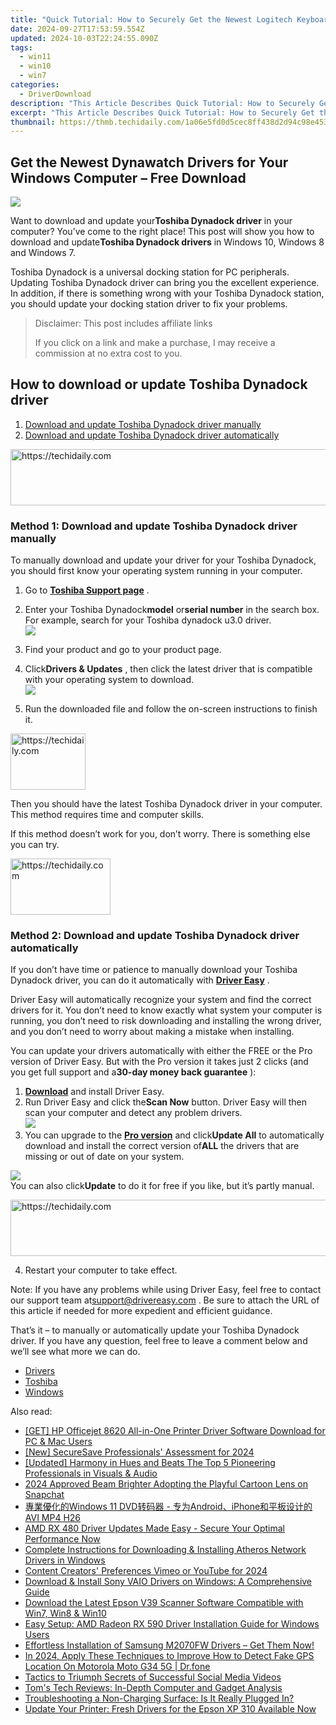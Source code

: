 ```yaml
---
title: "Quick Tutorial: How to Securely Get the Newest Logitech Keyboard Driver for Your Windows 10 Device"
date: 2024-09-27T17:53:59.554Z
updated: 2024-10-03T22:24:55.090Z
tags:
  - win11
  - win10
  - win7
categories:
  - DriverDownload
description: "This Article Describes Quick Tutorial: How to Securely Get the Newest Logitech Keyboard Driver for Your Windows 10 Device"
excerpt: "This Article Describes Quick Tutorial: How to Securely Get the Newest Logitech Keyboard Driver for Your Windows 10 Device"
thumbnail: https://thmb.techidaily.com/1a06e5fd0d5cec8ff438d2d94c98e453ecdfe96f957771d6cb6ed139269884f8.jpg
---
```


## Get the Newest Dynawatch Drivers for Your Windows Computer – Free Download

![](https://images.drivereasy.com/wp-content/uploads/2018/11/img_5bf64df7a925e.jpg)

 Want to download and update your**Toshiba Dynadock driver** in your computer? You’ve come to the right place! This post will show you how to download and update**Toshiba Dynadock drivers** in Windows 10, Windows 8 and Windows 7.

 Toshiba Dynadock is a universal docking station for PC peripherals. Updating Toshiba Dynadock driver can bring you the excellent experience. In addition, if there is something wrong with your Toshiba Dynadock station, you should update your docking station driver to fix your problems.

>  Disclaimer: This post includes affiliate links
>
>  If you click on a link and make a purchase, I may receive a commission at no extra cost to you.
>

## How to download or update Toshiba Dynadock driver

1. [Download and update Toshiba Dynadock driver manually](https://tools.techidaily.com/drivereasy/download/)
2. [Download and update Toshiba Dynadock driver automatically](https://tools.techidaily.com/drivereasy/download/)

<!-- affiliate ads begin -->
<a href="https://appsumo.8odi.net/c/5597632/2100530/7443" target="_top" id="2100530">
  <img src="//a.impactradius-go.com/display-ad/7443-2100530" border="0" alt="https://techidaily.com" width="728" height="90"/>
</a>
<img height="0" width="0" src="https://appsumo.8odi.net/i/5597632/2100530/7443" style="position:absolute;visibility:hidden;" border="0" />
<!-- affiliate ads end -->

### Method 1: Download and update Toshiba Dynadock driver manually

 To manually download and update your driver for your Toshiba Dynadock, you should first know your operating system running in your computer.

1. Go to **[Toshiba Support page](https://support.toshiba.com/support/home)**  .
2. Enter your Toshiba Dynadock**model** or**serial number** in the search box. For example, search for your Toshiba dynadock u3.0 driver.  
![](https://images.drivereasy.com/wp-content/uploads/2018/11/img_5bf61a0ce61d5.jpg)
3. Find your product and go to your product page.

4. Click**Drivers & Updates** , then click the latest driver that is compatible with your operating system to download.  
![](https://images.drivereasy.com/wp-content/uploads/2018/11/img_5bf61a2b21d9d.jpg)
5. Run the downloaded file and follow the on-screen instructions to finish it.

<!-- affiliate ads begin -->
<a href="https://bluettieu.pxf.io/c/5597632/2141680/17091" target="_top" id="2141680">
  <img src="//a.impactradius-go.com/display-ad/17091-2141680" border="0" alt="https://techidaily.com" width="120" height="90"/>
</a>
<img height="0" width="0" src="https://bluettieu.pxf.io/i/5597632/2141680/17091" style="position:absolute;visibility:hidden;" border="0" />
<!-- affiliate ads end -->

 Then you should have the latest Toshiba Dynadock driver in your computer. This method requires time and computer skills.

 If this method doesn’t work for you, don’t worry. There is something else you can try.

<!-- affiliate ads begin -->
<a href="https://malaysia-healthcare-travel-council.pxf.io/c/5597632/1576477/17382" target="_top" id="1576477">
  <img src="//a.impactradius-go.com/display-ad/17382-1576477" border="0" alt="https://techidaily.com" width="160" height="90"/>
</a>
<img height="0" width="0" src="https://malaysia-healthcare-travel-council.pxf.io/i/5597632/1576477/17382" style="position:absolute;visibility:hidden;" border="0" />
<!-- affiliate ads end -->

### Method 2: Download and update Toshiba Dynadock driver automatically

 If you don’t have time or patience to manually download your Toshiba Dynadock driver, you can do it automatically with **[Driver Easy](https://tools.techidaily.com/drivereasy/download/)**  .

 Driver Easy will automatically recognize your system and find the correct drivers for it. You don’t need to know exactly what system your computer is running, you don’t need to risk downloading and installing the wrong driver, and you don’t need to worry about making a mistake when installing.

 You can update your drivers automatically with either the FREE or the Pro version of Driver Easy. But with the Pro version it takes just 2 clicks (and you get full support and a**30-day money back guarantee** ):

1. **[Download](https://tools.techidaily.com/drivereasy/download/)**  and install Driver Easy.
2. Run Driver Easy and click the**Scan Now** button. Driver Easy will then scan your computer and detect any problem drivers.  
![](https://images.drivereasy.com/wp-content/uploads/2018/11/img_5bf61bf0e0f26.jpg)
3. You can upgrade to the **[Pro version](https://tools.techidaily.com/drivereasy/download/)**  and click**Update All** to automatically download and install the correct version of**ALL** the drivers that are missing or out of date on your system.  

![](https://images.drivereasy.com/wp-content/uploads/2018/11/img_5bf61bcd96aa4.jpg)  
 You can also click**Update** to do it for free if you like, but it’s partly manual.

<!-- affiliate ads begin -->
<a href="https://unicoeye.pxf.io/c/5597632/2134490/18498" target="_top" id="2134490">
  <img src="//a.impactradius-go.com/display-ad/18498-2134490" border="0" alt="https://techidaily.com" width="728" height="90"/>
</a>
<img height="0" width="0" src="https://unicoeye.pxf.io/i/5597632/2134490/18498" style="position:absolute;visibility:hidden;" border="0" />
<!-- affiliate ads end -->

4. Restart your computer to take effect.

 Note: If you have any problems while using Driver Easy, feel free to contact our support team at[support@drivereasy.com](https://tools.techidaily.com/drivereasy/download/) . Be sure to attach the URL of this article if needed for more expedient and efficient guidance.

  That’s it – to manually or automatically update your Toshiba Dynadock driver. If you have any question, feel free to leave a comment below and we’ll see what more we can do.

* [Drivers](https://tools.techidaily.com/drivereasy/download/)
* [Toshiba](https://tools.techidaily.com/drivereasy/download/)
* [Windows](https://tools.techidaily.com/drivereasy/download/)

<ins class="adsbygoogle"
     style="display:block"
     data-ad-format="autorelaxed"
     data-ad-client="ca-pub-7571918770474297"
     data-ad-slot="1223367746"></ins>

<ins class="adsbygoogle"
     style="display:block"
     data-ad-client="ca-pub-7571918770474297"
     data-ad-slot="8358498916"
     data-ad-format="auto"
     data-full-width-responsive="true"></ins>

<span class="atpl-alsoreadstyle">Also read:</span>
<div><ul>
<li><a href="https://hardware-updates.techidaily.com/get-hp-officejet-8620-all-in-one-printer-driver-software-download-for-pc-and-mac-users/"><u>[GET] HP Officejet 8620 All-in-One Printer Driver Software Download for PC & Mac Users</u></a></li>
<li><a href="https://screen-activity-recording.techidaily.com/new-securesave-professionals-assessment-for-2024/"><u>[New] SecureSave Professionals' Assessment for 2024</u></a></li>
<li><a href="https://some-techniques.techidaily.com/updated-harmony-in-hues-and-beats-the-top-5-pioneering-professionals-in-visuals-and-audio/"><u>[Updated] Harmony in Hues and Beats The Top 5 Pioneering Professionals in Visuals & Audio</u></a></li>
<li><a href="https://extra-resources.techidaily.com/2024-approved-beam-brighter-adopting-the-playful-cartoon-lens-on-snapchat/"><u>2024 Approved Beam Brighter Adopting the Playful Cartoon Lens on Snapchat</u></a></li>
<li><a href="https://discover-dash.techidaily.com/windows-11-dvd-androidiphoneavi-mp4-h26/"><u>專業優化的Windows 11 DVD转码器 - 专为Android、iPhone和平板设计的AVI MP4 H26</u></a></li>
<li><a href="https://hardware-updates.techidaily.com/amd-rx-480-driver-updates-made-easy-secure-your-optimal-performance-now/"><u>AMD RX 480 Driver Updates Made Easy - Secure Your Optimal Performance Now</u></a></li>
<li><a href="https://hardware-help.techidaily.com/complete-instructions-for-downloading-and-installing-atheros-network-drivers-in-windows/"><u>Complete Instructions for Downloading & Installing Atheros Network Drivers in Windows</u></a></li>
<li><a href="https://youtube-clips.techidaily.com/content-creators-preferences-vimeo-or-youtube-for-2024/"><u>Content Creators' Preferences Vimeo or YouTube for 2024</u></a></li>
<li><a href="https://hardware-updates.techidaily.com/download-and-install-sony-vaio-drivers-on-windows-a-comprehensive-guide/"><u>Download & Install Sony VAIO Drivers on Windows: A Comprehensive Guide</u></a></li>
<li><a href="https://hardware-updates.techidaily.com/download-the-latest-epson-v39-scanner-software-compatible-with-win7-win8-and-win10/"><u>Download the Latest Epson V39 Scanner Software Compatible with Win7, Win8 & Win10</u></a></li>
<li><a href="https://hardware-updates.techidaily.com/easy-setup-amd-radeon-rx-590-driver-installation-guide-for-windows-users/"><u>Easy Setup: AMD Radeon RX 590 Driver Installation Guide for Windows Users</u></a></li>
<li><a href="https://hardware-updates.techidaily.com/1722962066542-effortless-installation-of-samsung-m2070fw-drivers-get-them-now/"><u>Effortless Installation of Samsung M2070FW Drivers – Get Them Now!</u></a></li>
<li><a href="https://change-location.techidaily.com/in-2024-apply-these-techniques-to-improve-how-to-detect-fake-gps-location-on-motorola-moto-g34-5g-drfone-by-drfone-virtual-android/"><u>In 2024, Apply These Techniques to Improve How to Detect Fake GPS Location On Motorola Moto G34 5G | Dr.fone</u></a></li>
<li><a href="https://facebook-clips.techidaily.com/tactics-to-triumph-secrets-of-successful-social-media-videos/"><u>Tactics to Triumph Secrets of Successful Social Media Videos</u></a></li>
<li><a href="https://hardware-updates.techidaily.com/toms-tech-reviews-in-depth-computer-and-gadget-analysis/"><u>Tom's Tech Reviews: In-Depth Computer and Gadget Analysis</u></a></li>
<li><a href="https://win-howtos.techidaily.com/troubleshooting-a-non-charging-surface-is-it-really-plugged-in/"><u>Troubleshooting a Non-Charging Surface: Is It Really Plugged In?</u></a></li>
<li><a href="https://hardware-updates.techidaily.com/update-your-printer-fresh-drivers-for-the-epson-xp-310-available-now/"><u>Update Your Printer: Fresh Drivers for the Epson XP 310 Available Now</u></a></li>
</ul></div>

